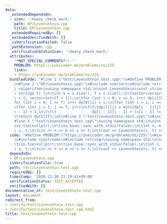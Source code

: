 ```yaml
---
data:
  _extendedDependsOn:
  - icon: ':heavy_check_mark:'
    path: DP/Levenshtein.cpp
    title: DP/Levenshtein.cpp
  _extendedRequiredBy: []
  _extendedVerifiedWith: []
  _isVerificationFailed: false
  _pathExtension: cpp
  _verificationStatusIcon: ':heavy_check_mark:'
  attributes:
    '*NOT_SPECIAL_COMMENTS*': ''
    PROBLEM: https://yukicoder.me/problems/no/225
    links:
    - https://yukicoder.me/problems/no/225
  bundledCode: "#line 1 \"test/Levenshtein.test.cpp\"\n#define PROBLEM \"https://yukicoder.me/problems/no/225\"\
    \n#line 2 \"DP/Levenshtein.cpp\"\n#include <vector>\n#include <string>\n#include\
    \ <algorithm>\nusing namespace std;\n\nint Levenshtein(const string& s, const\
    \ string& t) {\n\tint S = s.size(), T = t.size();\n\tvector<vector<int>> dp(S\
    \ + 1, vector<int>(T + 1));\n\tfor (int i = 0; i <= S; i++) dp[i][0] = i;\n\t\
    for (int i = 0; i <= T; i++) dp[0][i] = i;\n\tfor (int i = 1; i <= S; i++)\n\t\
    \tfor (int j = 1; j <= T; j++)\n\t\t\tdp[i][j] = min({dp[i - 1][j] + 1, dp[i][j\
    \ - 1] + 1,\n\t\t\t                dp[i - 1][j - 1] + (s[i - 1] != t[j - 1])});\n\
    \treturn dp[S][T];\n}\n#line 3 \"test/Levenshtein.test.cpp\"\n#include <iostream>\n\
    #line 5 \"test/Levenshtein.test.cpp\"\nusing namespace std;\n\nint main() {\n\t\
    cin.tie(nullptr);\n\tios_base::sync_with_stdio(false);\n\tint n, m;\n\tstring\
    \ s, t;\n\tcin >> n >> m >> s >> t;\n\tcout << Levenshtein(s, t) << '\\n';\n}\n"
  code: "#define PROBLEM \"https://yukicoder.me/problems/no/225\"\n#include \"./../DP/Levenshtein.cpp\"\
    \n#include <iostream>\n#include <string>\nusing namespace std;\n\nint main() {\n\
    \tcin.tie(nullptr);\n\tios_base::sync_with_stdio(false);\n\tint n, m;\n\tstring\
    \ s, t;\n\tcin >> n >> m >> s >> t;\n\tcout << Levenshtein(s, t) << '\\n';\n}"
  dependsOn:
  - DP/Levenshtein.cpp
  isVerificationFile: true
  path: test/Levenshtein.test.cpp
  requiredBy: []
  timestamp: '2020-11-20 21:19:41+09:00'
  verificationStatus: TEST_ACCEPTED
  verifiedWith: []
documentation_of: test/Levenshtein.test.cpp
layout: document
redirect_from:
- /verify/test/Levenshtein.test.cpp
- /verify/test/Levenshtein.test.cpp.html
title: test/Levenshtein.test.cpp
---
```

